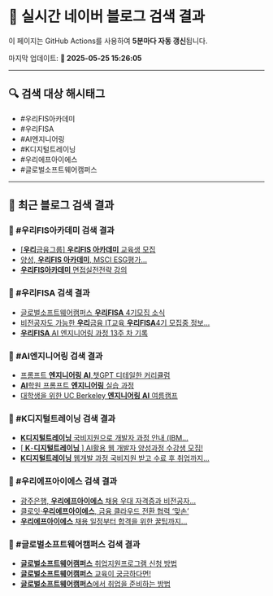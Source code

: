 # 🚀 실시간 네이버 블로그 검색 결과

이 페이지는 GitHub Actions를 사용하여 **5분마다 자동 갱신**됩니다.

마지막 업데이트: **📅 2025-05-25 15:26:05**

---

## 🔍 검색 대상 해시태그
- #우리FIS아카데미
- #우리FISA
- #AI엔지니어링
- #K디지털트레이닝
- #우리에프아이에스
- #글로벌소프트웨어캠퍼스

---

## 📝 최근 블로그 검색 결과

### 🔹 #우리FIS아카데미 검색 결과
- [[<b>우리</b>금융그룹] <b>우리FIS 아카데미</b> 교육생 모집](https://blog.naver.com/mijeong_park/223852498628)
- [양성, <b>우리FIS 아카데미</b>, MSCI ESG평가... ](https://blog.naver.com/angeldia/223506581360)
- [<b>우리FIS아카데미</b> 면접실전전략 강의](https://blog.naver.com/career_move/223728814805)

### 🔹 #우리FISA 검색 결과
- [글로벌소프트웨어캠퍼스 <b>우리FISA</b> 4기모집 소식](https://blog.naver.com/moa-c/223652163662)
- [비전공자도 가능한 <b>우리</b>금융 IT교육 <b>우리FISA</b>4기 모집중 정보... ](https://blog.naver.com/ndu2002/223658094168)
- [<b>우리FISA</b> AI 엔지니어링 과정 13주 차 기록](https://blog.naver.com/erika0809/223824254193)

### 🔹 #AI엔지니어링 검색 결과
- [프롬프트 <b>엔지니어링</b> <b>AI</b>,챗GPT 디테일한 커리큘럼](https://blog.naver.com/apple516/223786155486)
- [<b>AI</b>학원 프롬프트 <b>엔지니어링</b> 실습 과정](https://blog.naver.com/rame83/223841788893)
- [대학생을 위한 UC Berkeley <b>엔지니어링</b> <b>AI</b> 여름캠프](https://blog.naver.com/hy_april/223844667373)

### 🔹 #K디지털트레이닝 검색 결과
- [<b>K디지털트레이닝</b> 국비지원으로 개발자 과정 안내 (IBM... ](https://blog.naver.com/choi7766/223871928394)
- [[ <b>K</b>-<b>디지털트레이닝</b> ] AI활용 웹 개발자 양성과정 수강생 모집!](https://blog.naver.com/megahrd/223875104668)
- [<b>K디지털트레이닝</b> 웹개발 과정 국비지원 받고 수료 후 취업까지... ](https://blog.naver.com/lordpark02/223826770151)

### 🔹 #우리에프아이에스 검색 결과
- [광주은행, <b>우리에프아이에스</b> 채용 우대 자격증과 비전공자... ](https://blog.naver.com/giveapeck/223621025743)
- [클로잇·<b>우리에프아이에스</b>, 금융 클라우드 전환 협력 ‘맞손’](https://blog.naver.com/bon-media/223651852223)
- [<b>우리에프아이에스</b> 채용 일정부터 합격을 위한 꿀팁까지... ](https://blog.naver.com/chirinos8/223820826317)

### 🔹 #글로벌소프트웨어캠퍼스 검색 결과
- [<b>글로벌소프트웨어캠퍼스</b> 취업지원프로그램 신청 방법](https://blog.naver.com/globalsoftwarecampus/223870136985)
- [<b>글로벌소프트웨어캠퍼스</b> 교육이 궁금하다면!](https://blog.naver.com/kkky1015/223168661875)
- [<b>글로벌소프트웨어캠퍼스</b>에서 취업을 준비하는 방법](https://blog.naver.com/mtpolice/223167777639)
